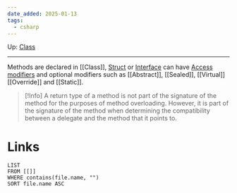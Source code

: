 ```yaml
---
date_added: 2025-01-13
tags:
  - csharp
---
```

Up: [Class](Class.md)
___
 Methods are declared in [[Class]], [Struct](Struct) or [Interface](Interface) can have [Access modifiers](Access%20modifiers.md) and optional modifiers such as [[Abstract]], [[Sealed]], [[Virtual]] [[Override]] and [[Static]].

>[!Info]
>A return type of a method is not part of the signature of the method for the purposes of method overloading. However, it is part of the signature of the method when determining the compatibility between a delegate and the method that it points to.
# Links
```dataview
LIST
FROM [[]]
WHERE contains(file.name, "")
SORT file.name ASC
```
